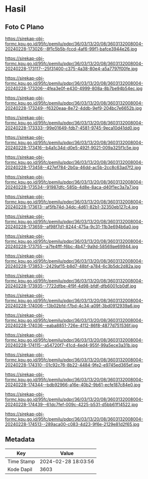 # Hasil

## Foto C Plano

https://sirekap-obj-formc.kpu.go.id/95fc/pemilu/pdpr/36/03/13/20/08/3603132008004-20240228-173026--8f1c5b5b-fccd-4af6-99f1-bafce3944e26.jpg

https://sirekap-obj-formc.kpu.go.id/95fc/pemilu/pdpr/36/03/13/20/08/3603132008004-20240228-173117--25f31400-c375-4a38-80e4-a5a7797f00fe.jpg

https://sirekap-obj-formc.kpu.go.id/95fc/pemilu/pdpr/36/03/13/20/08/3603132008004-20240228-173206--4fea3e0f-e430-4999-808a-8b7be94b54ec.jpg

https://sirekap-obj-formc.kpu.go.id/95fc/pemilu/pdpr/36/03/13/20/08/3603132008004-20240228-173249--f6320eaa-8e72-4ddb-9ef9-204bc7e6652b.jpg

https://sirekap-obj-formc.kpu.go.id/95fc/pemilu/pdpr/36/03/13/20/08/3603132008004-20240228-173333--99e01649-fdb7-4581-9745-9eca10d41dd0.jpg

https://sirekap-obj-formc.kpu.go.id/95fc/pemilu/pdpr/36/03/13/20/08/3603132008004-20240228-173416--b4a1c34d-d0e5-492f-9021-009a325f1c5e.jpg

https://sirekap-obj-formc.kpu.go.id/95fc/pemilu/pdpr/36/03/13/20/08/3603132008004-20240228-173458--427ef784-2b0a-46dd-ac5b-2cc8c63ad7f2.jpg

https://sirekap-obj-formc.kpu.go.id/95fc/pemilu/pdpr/36/03/13/20/08/3603132008004-20240228-173534--91987dfc-585b-4d8e-8aca-d40f1ec3a7a7.jpg

https://sirekap-obj-formc.kpu.go.id/95fc/pemilu/pdpr/36/03/13/20/08/3603132008004-20240228-173613--af5fb74d-34dc-4d61-82b1-32350eb127c4.jpg

https://sirekap-obj-formc.kpu.go.id/95fc/pemilu/pdpr/36/03/13/20/08/3603132008004-20240228-173659--af98f7d1-8244-475a-9c31-11b3e694b6a0.jpg

https://sirekap-obj-formc.kpu.go.id/95fc/pemilu/pdpr/36/03/13/20/08/3603132008004-20240228-173755--a7fe4fff-f6bc-4b47-9a9d-58569ae69944.jpg

https://sirekap-obj-formc.kpu.go.id/95fc/pemilu/pdpr/36/03/13/20/08/3603132008004-20240228-173853--2429af15-b8d7-48bf-a784-6c3b5dc2d82a.jpg

https://sirekap-obj-formc.kpu.go.id/95fc/pemilu/pdpr/36/03/13/20/08/3603132008004-20240228-173935--7722dfbe-4f9f-4d98-bfdf-dfb6001cb0df.jpg

https://sirekap-obj-formc.kpu.go.id/95fc/pemilu/pdpr/36/03/13/20/08/3603132008004-20240228-174006--13b02bfd-f7bd-4c34-a09f-3bd0912939a6.jpg

https://sirekap-obj-formc.kpu.go.id/95fc/pemilu/pdpr/36/03/13/20/08/3603132008004-20240228-174036--eaba8851-726e-4112-86f8-4877d751536f.jpg

https://sirekap-obj-formc.kpu.go.id/95fc/pemilu/pdpr/36/03/13/20/08/3603132008004-20240228-174115--a54720f7-41cd-4ed4-955f-99a5ece3a31b.jpg

https://sirekap-obj-formc.kpu.go.id/95fc/pemilu/pdpr/36/03/13/20/08/3603132008004-20240228-174310--01c92c76-8b22-4484-9fe2-e9745ed365ef.jpg

https://sirekap-obj-formc.kpu.go.id/95fc/pemilu/pdpr/36/03/13/20/08/3603132008004-20240228-174344--bdb92966-a16e-40b2-9b61-ecfe187c84e0.jpg

https://sirekap-obj-formc.kpu.go.id/95fc/pemilu/pdpr/36/03/13/20/08/3603132008004-20240228-174439--61dc7fef-009c-4225-b531-d5bb61f14522.jpg

https://sirekap-obj-formc.kpu.go.id/95fc/pemilu/pdpr/36/03/13/20/08/3603132008004-20240228-174513--289aca00-c083-4d23-9f6e-2129e81d2f65.jpg


## Metadata

| Key        | Value               |
| ---------- | ------------------- |
| Time Stamp | 2024-02-28 18:03:56 |
| Kode Dapil | 3603                |



